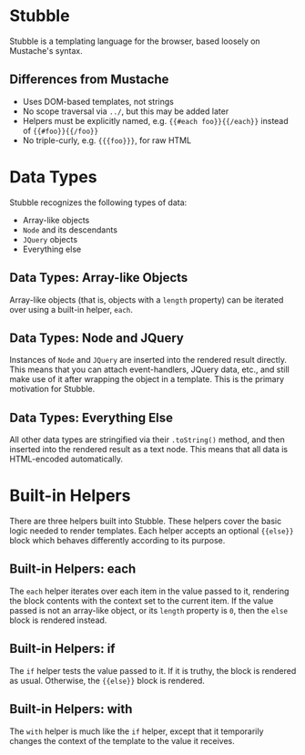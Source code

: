 # Stubble
Stubble is a templating language for the browser, based loosely on Mustache's syntax.

## Differences from Mustache
* Uses DOM-based templates, not strings
* No scope traversal via `../`, but this may be added later
* Helpers must be explicitly named, e.g. `{{#each foo}}{{/each}}` instead of `{{#foo}}{{/foo}}`
* No triple-curly, e.g. `{{{foo}}}`, for raw HTML

# Data Types
Stubble recognizes the following types of data:
* Array-like objects
* `Node` and its descendants
* `JQuery` objects
* Everything else

## Data Types: Array-like Objects
Array-like objects (that is, objects with a `length` property) can be iterated
over using a built-in helper, `each`.

## Data Types: Node and JQuery
Instances of `Node` and `JQuery` are inserted into the rendered result directly. This means
that you can attach event-handlers, JQuery data, etc., and still make use of
it after wrapping the object in a template. This is the primary motivation for Stubble.

## Data Types: Everything Else
All other data types are stringified via their `.toString()` method, and then
inserted into the rendered result as a text node. This means that all data is HTML-encoded
automatically.

# Built-in Helpers
There are three helpers built into Stubble. These helpers cover the basic logic
needed to render templates. Each helper accepts an optional `{{else}}` block which
behaves differently according to its purpose.

## Built-in Helpers: each
The `each` helper iterates over each item in the value passed to it, rendering
the block contents with the context set to the current item. If the value passed
is not an array-like object, or its `length` property is `0`, then the `else`
block is rendered instead.

## Built-in Helpers: if
The `if` helper tests the value passed to it. If it is truthy, the block is rendered
as usual. Otherwise, the `{{else}}` block is rendered.

## Built-in Helpers: with
The `with` helper is much like the `if` helper, except that it temporarily changes the
context of the template to the value it receives.
